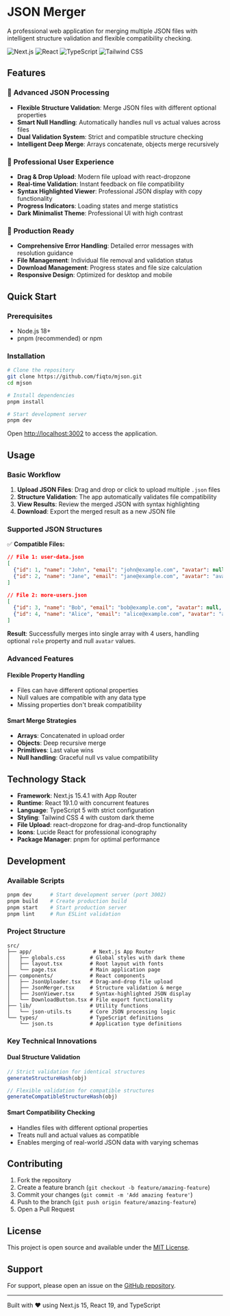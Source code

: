 # JSON Merger

A professional web application for merging multiple JSON files with intelligent structure validation and flexible compatibility checking.

![Next.js](https://img.shields.io/badge/Next.js-15.4.1-black)
![React](https://img.shields.io/badge/React-19.1.0-blue)
![TypeScript](https://img.shields.io/badge/TypeScript-5-blue)
![Tailwind CSS](https://img.shields.io/badge/Tailwind%20CSS-4-06B6D4)

## Features

### 🚀 **Advanced JSON Processing**
- **Flexible Structure Validation**: Merge JSON files with different optional properties
- **Smart Null Handling**: Automatically handles null vs actual values across files
- **Dual Validation System**: Strict and compatible structure checking
- **Intelligent Deep Merge**: Arrays concatenate, objects merge recursively

### 💼 **Professional User Experience**
- **Drag & Drop Upload**: Modern file upload with react-dropzone
- **Real-time Validation**: Instant feedback on file compatibility
- **Syntax Highlighted Viewer**: Professional JSON display with copy functionality
- **Progress Indicators**: Loading states and merge statistics
- **Dark Minimalist Theme**: Professional UI with high contrast

### 🔧 **Production Ready**
- **Comprehensive Error Handling**: Detailed error messages with resolution guidance
- **File Management**: Individual file removal and validation status
- **Download Management**: Progress states and file size calculation
- **Responsive Design**: Optimized for desktop and mobile

## Quick Start

### Prerequisites
- Node.js 18+ 
- pnpm (recommended) or npm

### Installation

```bash
# Clone the repository
git clone https://github.com/fiqto/mjson.git
cd mjson

# Install dependencies
pnpm install

# Start development server
pnpm dev
```

Open [http://localhost:3002](http://localhost:3002) to access the application.

## Usage

### Basic Workflow

1. **Upload JSON Files**: Drag and drop or click to upload multiple `.json` files
2. **Structure Validation**: The app automatically validates file compatibility
3. **View Results**: Review the merged JSON with syntax highlighting
4. **Download**: Export the merged result as a new JSON file

### Supported JSON Structures

✅ **Compatible Files:**
```json
// File 1: user-data.json
[
  {"id": 1, "name": "John", "email": "john@example.com", "avatar": null},
  {"id": 2, "name": "Jane", "email": "jane@example.com", "avatar": "avatar.jpg"}
]

// File 2: more-users.json  
[
  {"id": 3, "name": "Bob", "email": "bob@example.com", "avatar": null, "role": "admin"},
  {"id": 4, "name": "Alice", "email": "alice@example.com", "avatar": "alice.jpg", "role": "user"}
]
```

**Result**: Successfully merges into single array with 4 users, handling optional `role` property and null `avatar` values.

### Advanced Features

#### **Flexible Property Handling**
- Files can have different optional properties
- Null values are compatible with any data type
- Missing properties don't break compatibility

#### **Smart Merge Strategies**
- **Arrays**: Concatenated in upload order
- **Objects**: Deep recursive merge
- **Primitives**: Last value wins
- **Null handling**: Graceful null vs value compatibility

## Technology Stack

- **Framework**: Next.js 15.4.1 with App Router
- **Runtime**: React 19.1.0 with concurrent features
- **Language**: TypeScript 5 with strict configuration
- **Styling**: Tailwind CSS 4 with custom dark theme
- **File Upload**: react-dropzone for drag-and-drop functionality
- **Icons**: Lucide React for professional iconography
- **Package Manager**: pnpm for optimal performance

## Development

### Available Scripts

```bash
pnpm dev      # Start development server (port 3002)
pnpm build    # Create production build
pnpm start    # Start production server
pnpm lint     # Run ESLint validation
```

### Project Structure

```
src/
├── app/                    # Next.js App Router
│   ├── globals.css        # Global styles with dark theme
│   ├── layout.tsx         # Root layout with fonts
│   └── page.tsx           # Main application page
├── components/            # React components
│   ├── JsonUploader.tsx   # Drag-and-drop file upload
│   ├── JsonMerger.tsx     # Structure validation & merge
│   ├── JsonViewer.tsx     # Syntax-highlighted JSON display
│   └── DownloadButton.tsx # File export functionality
├── lib/                   # Utility functions
│   └── json-utils.ts      # Core JSON processing logic
└── types/                 # TypeScript definitions
    └── json.ts            # Application type definitions
```

### Key Technical Innovations

#### **Dual Structure Validation**
```typescript
// Strict validation for identical structures
generateStructureHash(obj)

// Flexible validation for compatible structures  
generateCompatibleStructureHash(obj)
```

#### **Smart Compatibility Checking**
- Handles files with different optional properties
- Treats null and actual values as compatible
- Enables merging of real-world JSON data with varying schemas

## Contributing

1. Fork the repository
2. Create a feature branch (`git checkout -b feature/amazing-feature`)
3. Commit your changes (`git commit -m 'Add amazing feature'`)
4. Push to the branch (`git push origin feature/amazing-feature`)
5. Open a Pull Request

## License

This project is open source and available under the [MIT License](LICENSE).

## Support

For support, please open an issue on the [GitHub repository](https://github.com/fiqto/mjson/issues).

---

Built with ❤️ using Next.js 15, React 19, and TypeScript